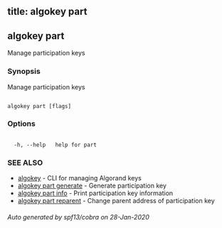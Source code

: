 title: algokey part
---
## algokey part



Manage participation keys



### Synopsis



Manage participation keys



```

algokey part [flags]

```



### Options



```

  -h, --help   help for part

```



### SEE ALSO



* [algokey](../../../algokey/algokey/)	 - CLI for managing Algorand keys
* [algokey part generate](../generate/)	 - Generate participation key
* [algokey part info](../info/)	 - Print participation key information
* [algokey part reparent](../reparent/)	 - Change parent address of participation key


###### Auto generated by spf13/cobra on 28-Jan-2020


